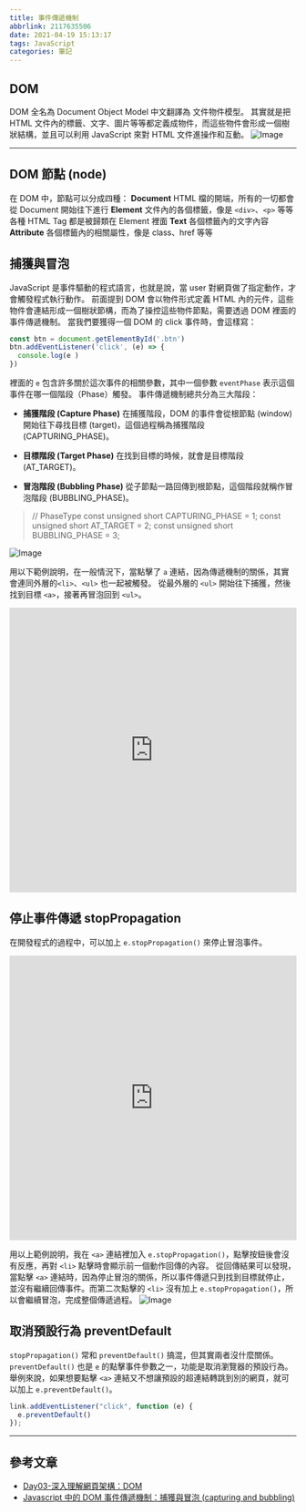 ```yaml
---
title: 事件傳遞機制
abbrlink: 2117635506
date: 2021-04-19 15:13:17
tags: JavaScript
categories: 筆記
---
```


## DOM
DOM 全名為 Document Object Model 中文翻譯為 文件物件模型。
其實就是把 HTML 文件內的標籤、文字、圖片等等都定義成物件，而這些物件會形成一個樹狀結構，並且可以利用 JavaScript 來對 HTML 文件進操作和互動。
![Image](https://i.imgur.com/3R0iZSd.png?70)

<!--more-->
---

## DOM 節點 (node)
在 DOM 中，節點可以分成四種：
**Document**
HTML 檔的開端，所有的一切都會從 Document 開始往下進行
**Element**
文件內的各個標籤，像是 `<div>`、`<p>` 等等各種 HTML Tag 都是被歸類在 Element 裡面
**Text**
各個標籤內的文字內容
**Attribute**
各個標籤內的相關屬性，像是 class、href 等等

## 捕獲與冒泡
JavaScript 是事件驅動的程式語言，也就是說，當 user 對網頁做了指定動作，才會觸發程式執行動作。
前面提到 DOM 會以物件形式定義 HTML 內的元件，這些物件會連結形成一個樹狀節構，而為了操控這些物件節點，需要透過 DOM 裡面的事件傳遞機制。
當我們要獲得一個 DOM 的 click 事件時，會這樣寫：
```javascript
const btn = document.getElementById('.btn')
btn.addEventListener('click', (e) => {
  console.log(e )
})
```
裡面的 `e` 包含許多關於這次事件的相關參數，其中一個參數 `eventPhase` 表示這個事件在哪一個階段（Phase）觸發。
事件傳遞機制總共分為三大階段：

* **捕獲階段 (Capture Phase)**
在捕獲階段，DOM 的事件會從根節點 (window) 開始往下尋找目標 (target)，這個過程稱為捕獲階段 (CAPTURING_PHASE)。

* **目標階段 (Target Phase)**
在找到目標的時候，就會是目標階段 (AT_TARGET)。

* **冒泡階段 (Bubbling Phase)**
從子節點一路回傳到根節點，這個階段就稱作冒泡階段 (BUBBLING_PHASE)。

> // PhaseType
> const unsigned short      CAPTURING_PHASE                = 1;
> const unsigned short      AT_TARGET                      = 2;
> const unsigned short      BUBBLING_PHASE                 = 3;


![Image](https://i.imgur.com/q2XcwDc.png?60)

用以下範例說明，在一般情況下，當點擊了 `a` 連結，因為傳遞機制的關係，其實會連同外層的`<li>`、`<ul>` 也一起被觸發。
從最外層的 `<ul>` 開始往下捕獲，然後找到目標 `<a>`，接著再冒泡回到 `<ul>`。
<iframe height="500" style="width: 100%;" scrolling="no" title="捕獲與冒泡" src="https://codepen.io/ericadu/embed/oNBPpop?height=463&theme-id=dark&default-tab=result" frameborder="no" loading="lazy" allowtransparency="true" allowfullscreen="true">
  See the Pen <a href='https://codepen.io/ericadu/pen/oNBPpop'>捕獲與冒泡</a> by Erica
  (<a href='https://codepen.io/ericadu'>@ericadu</a>) on <a href='https://codepen.io'>CodePen</a>.
</iframe>


## 停止事件傳遞 stopPropagation
在開發程式的過程中，可以加上 `e.stopPropagation()` 來停止冒泡事件。
<iframe height="500" style="width: 100%;" scrolling="no" title="捕獲與冒泡 stopPropagation" src="https://codepen.io/ericadu/embed/RwKYywj?height=499&theme-id=dark&default-tab=result" frameborder="no" loading="lazy" allowtransparency="true" allowfullscreen="true">
  See the Pen <a href='https://codepen.io/ericadu/pen/RwKYywj'>捕獲與冒泡 stopPropagation</a> by Erica
  (<a href='https://codepen.io/ericadu'>@ericadu</a>) on <a href='https://codepen.io'>CodePen</a>.
</iframe>

用以上範例說明，我在 `<a>` 連結裡加入 `e.stopPropagation()`，點擊按鈕後會沒有反應，再對 `<li>` 點擊時會顯示前一個動作回傳的內容。
從回傳結果可以發現，當點擊 `<a>` 連結時，因為停止冒泡的關係，所以事件傳遞只到找到目標就停止，並沒有繼續回傳事件。而第二次點擊的 `<li>` 沒有加上 `e.stopPropagation()`，所以會繼續冒泡，完成整個傳遞過程。
![Image](https://i.imgur.com/swBsYBT.png?40)

## 取消預設行為 preventDefault
`stopPropagation()` 常和 `preventDefault()` 搞混，但其實兩者沒什麼關係。
`preventDefault()` 也是 `e` 的點擊事件參數之一，功能是取消瀏覽器的預設行為。
舉例來說，如果想要點擊 `<a>` 連結又不想讓預設的超連結轉跳到別的網頁，就可以加上 `e.preventDefault()`。
```javascript
link.addEventListener("click", function (e) {
  e.preventDefault()
});
```

---

## 參考文章
* [Day03-深入理解網頁架構：DOM](https://ithelp.ithome.com.tw/articles/10202689)
* [Javascript 中的 DOM 事件傳遞機制：捕獲與冒泡 (capturing and bubbling)](https://medium.com/itsems-frontend/javascript-event-bubbling-capturing-794cd2d01e61) 
